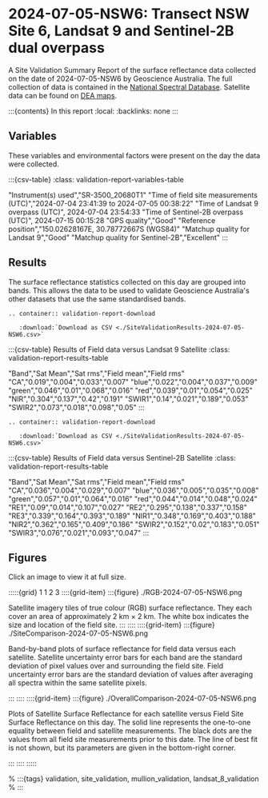 # 2024-07-05-NSW6: Transect NSW Site 6, Landsat 9 and Sentinel-2B dual overpass

A Site Validation Summary Report of the surface reflectance data collected on the date of 2024-07-05-NSW6 by Geoscience&nbsp;Australia.
The full collection of data is contained in the [National Spectral Database](https://www.dea.ga.gov.au/products/national-spectral-database).
Satellite data can be found on [DEA maps](https://maps.dea.ga.gov.au/).

:::{contents} In this report
:local:
:backlinks: none
:::

## Variables

These variables and environmental factors were present on the day the data were collected.

:::{csv-table}
:class: validation-report-variables-table

"Instrument(s) used","SR-3500_20680T1"
"Time of field site measurements (UTC)","2024-07-04 23:41:39 to 2024-07-05 00:38:22"
"Time of Landsat 9 overpass (UTC)", 2024-07-04 23:54:33
"Time of Sentinel-2B overpass (UTC)", 2024-07-15 00:15:28
"GPS quality","Good"
"Reference position","150.02628167E, 30.78772667S (WGS84)"
"Matchup quality for Landsat 9","Good"
"Matchup quality for Sentinel-2B","Excellent"
:::

## Results

The surface reflectance statistics collected on this day are grouped into bands.
This allows the data to be used to validate Geoscience Australia's other datasets that use the same standardised bands.

```{eval-rst}
.. container:: validation-report-download

   :download:`Download as CSV <./SiteValidationResults-2024-07-05-NSW6.csv>`
```

:::{csv-table} Results of Field data versus Landsat 9 Satellite
:class: validation-report-results-table

"Band","Sat Mean","Sat rms","Field mean","Field rms"
"CA","0.019","0.004","0.033","0.007"
"blue","0.022","0.004","0.037","0.009"
"green","0.046","0.01","0.068","0.016"
"red","0.039","0.01","0.054","0.025"
"NIR","0.304","0.137","0.42","0.191"
"SWIR1","0.14","0.021","0.189","0.053"
"SWIR2","0.073","0.018","0.098","0.05"
:::

```{eval-rst}
.. container:: validation-report-download

   :download:`Download as CSV <./SiteValidationResults-2024-07-05-NSW6.csv>`
```

:::{csv-table} Results of Field data versus Sentinel-2B Satellite
:class: validation-report-results-table

"Band","Sat Mean","Sat rms","Field mean","Field rms"
"CA","0.036","0.004","0.029","0.007"
"blue","0.036","0.005","0.035","0.008"
"green","0.057","0.01","0.064","0.016"
"red","0.044","0.014","0.048","0.024"
"RE1","0.09","0.014","0.107","0.027"
"RE2","0.295","0.138","0.337","0.158"
"RE3","0.339","0.164","0.393","0.189"
"NIR1","0.348","0.169","0.403","0.188"
"NIR2","0.362","0.165","0.409","0.186"
"SWIR2","0.152","0.02","0.183","0.051"
"SWIR3","0.076","0.021","0.093","0.047"
:::

## Figures

Click an image to view it at full size.

:::::{grid} 1 1 2 3
::::{grid-item}
:::{figure} ./RGB-2024-07-05-NSW6.png

Satellite imagery tiles of true colour (RGB) surface reflectance.
They each cover an area of approximately 2&nbsp;km &times; 2&nbsp;km.
The white box indicates the size and location
of the field site.
:::
::::
::::{grid-item}
:::{figure} ./SiteComparison-2024-07-05-NSW6.png

Band-by-band plots of surface reflectance for field data versus each satellite.
Satellite uncertainty error bars for each band are the standard deviation
of pixel values over and surrounding the field site.
Field uncertainty error bars are the standard deviation of values after
averaging all spectra within the same satellite pixels.

:::
::::
::::{grid-item}
:::{figure} ./OverallComparison-2024-07-05-NSW6.png

Plots of Satellite Surface Reflectance for each satellite versus Field Site Surface Reflectance on this day.
The solid line represents the one-to-one equality between field and satellite measurements.
The black dots are the values from all field site measurements prior to this date.
The line of best fit is not shown, but its parameters are given in the bottom-right corner.

:::
::::
:::::

% :::{tags} validation, site_validation, mullion_validation, landsat_8_validation
% :::
    